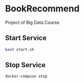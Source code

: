 # BookRecommend
Project of Big Data Course
## Start Service
```bash
bash start.sh
```
## Stop Service
```bash
docker-compose stop
```

